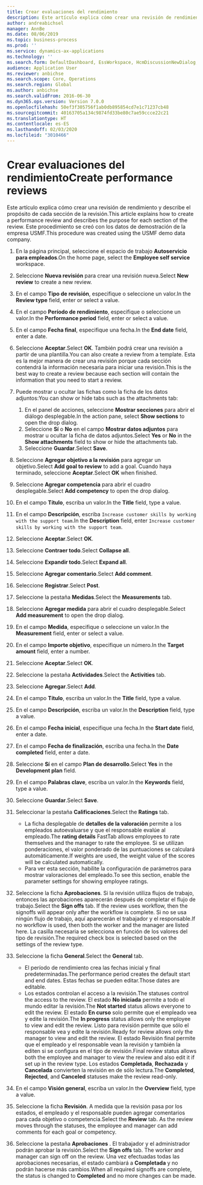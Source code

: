 ```yaml
---
title: Crear evaluaciones del rendimiento
description: Este artículo explica cómo crear una revisión de rendimiento y describe el propósito de cada sección de la revisión.
author: andreabichsel
manager: AnnBe
ms.date: 08/06/2019
ms.topic: business-process
ms.prod: ''
ms.service: dynamics-ax-applications
ms.technology: ''
ms.search.form: DefaultDashboard, EssWorkspace, HcmDiscussionNewDialog, HcmDiscussion, HcmDiscussionChangeSettings, HcmDiscussionAddGoalDialog, HcmTopicCreate, HcmMeasurementDetailDialog, HcmPerfJournalAdd
audience: Application User
ms.reviewer: anbichse
ms.search.scope: Core, Operations
ms.search.region: Global
ms.author: anbichse
ms.search.validFrom: 2016-06-30
ms.dyn365.ops.version: Version 7.0.0
ms.openlocfilehash: 50ef3f305756f1ab0db895854cd7e1c71237cb48
ms.sourcegitcommit: 40163705a134c9874fd33be80c7ae59ccce22c21
ms.translationtype: HT
ms.contentlocale: es-ES
ms.lasthandoff: 02/03/2020
ms.locfileid: "3010466"
---
```

# <a name="create-performance-reviews"></a><span data-ttu-id="af670-103">Crear evaluaciones del rendimiento</span><span class="sxs-lookup"><span data-stu-id="af670-103">Create performance reviews</span></span>



<span data-ttu-id="af670-104">Este artículo explica cómo crear una revisión de rendimiento y describe el propósito de cada sección de la revisión.</span><span class="sxs-lookup"><span data-stu-id="af670-104">This article explains how to create a performance review and describes the purpose for each section of the review.</span></span> <span data-ttu-id="af670-105">Este procedimiento se creó con los datos de demostración de la empresa USMF.</span><span class="sxs-lookup"><span data-stu-id="af670-105">This procedure was created using the USMF demo data company.</span></span>

1. <span data-ttu-id="af670-106">En la página principal, seleccione el espacio de trabajo **Autoservicio para empleados**.</span><span class="sxs-lookup"><span data-stu-id="af670-106">On the home page, select the **Employee self service** workspace.</span></span>
2. <span data-ttu-id="af670-107">Seleccione **Nueva revisión** para crear una revisión nueva.</span><span class="sxs-lookup"><span data-stu-id="af670-107">Select **New review** to create a new review.</span></span>
3. <span data-ttu-id="af670-108">En el campo **Tipo de revisión**, especifique o seleccione un valor.</span><span class="sxs-lookup"><span data-stu-id="af670-108">In the **Review type** field, enter or select a value.</span></span>
4. <span data-ttu-id="af670-109">En el campo **Período de rendimiento**, especifique o seleccione un valor.</span><span class="sxs-lookup"><span data-stu-id="af670-109">In the **Performance period** field, enter or select a value.</span></span>
5. <span data-ttu-id="af670-110">En el campo **Fecha final**, especifique una fecha.</span><span class="sxs-lookup"><span data-stu-id="af670-110">In the **End date** field, enter a date.</span></span>
6. <span data-ttu-id="af670-111">Seleccione **Aceptar**.</span><span class="sxs-lookup"><span data-stu-id="af670-111">Select **OK**.</span></span> <span data-ttu-id="af670-112">También podrá crear una revisión a partir de una plantilla.</span><span class="sxs-lookup"><span data-stu-id="af670-112">You can also create a review from a template.</span></span> <span data-ttu-id="af670-113">Esta es la mejor manera de crear una revisión porque cada sección contendrá la información necesaria para iniciar una revisión.</span><span class="sxs-lookup"><span data-stu-id="af670-113">This is the best way to create a review because each section will contain the information that you need to start a review.</span></span>  
7. <span data-ttu-id="af670-114">Puede mostrar u ocultar las fichas como la ficha de los datos adjuntos:</span><span class="sxs-lookup"><span data-stu-id="af670-114">You can show or hide tabs such as the attachments tab:</span></span>

    1. <span data-ttu-id="af670-115">En el panel de acciones, seleccione **Mostrar secciones** para abrir el diálogo desplegable.</span><span class="sxs-lookup"><span data-stu-id="af670-115">In the action pane, select **Show sections** to open the drop dialog.</span></span>
    1. <span data-ttu-id="af670-116">Seleccione **Sí** o **No** en el campo **Mostrar datos adjuntos** para mostrar u ocultar la ficha de datos adjuntos.</span><span class="sxs-lookup"><span data-stu-id="af670-116">Select **Yes** or **No** in the **Show attachments** field to show or hide the attachments tab.</span></span>
    1. <span data-ttu-id="af670-117">Seleccione **Guardar**.</span><span class="sxs-lookup"><span data-stu-id="af670-117">Select **Save**.</span></span>

8. <span data-ttu-id="af670-118">Seleccione **Agregar objetivo a la revisión** para agregar un objetivo.</span><span class="sxs-lookup"><span data-stu-id="af670-118">Select **Add goal to review** to add a goal.</span></span> <span data-ttu-id="af670-119">Cuando haya terminado, seleccione **Aceptar**.</span><span class="sxs-lookup"><span data-stu-id="af670-119">Select **OK** when finished.</span></span>
9. <span data-ttu-id="af670-120">Seleccione **Agregar competencia** para abrir el cuadro desplegable.</span><span class="sxs-lookup"><span data-stu-id="af670-120">Select **Add competency** to open the drop dialog.</span></span>
10. <span data-ttu-id="af670-121">En el campo **Título**, escriba un valor.</span><span class="sxs-lookup"><span data-stu-id="af670-121">In the **Title** field, type a value.</span></span>
11. <span data-ttu-id="af670-122">En el campo **Descripción**, escriba `Increase customer skills by working with the support team`.</span><span class="sxs-lookup"><span data-stu-id="af670-122">In the **Description** field, enter `Increase customer skills by working with the support team`.</span></span>
12. <span data-ttu-id="af670-123">Seleccione **Aceptar**.</span><span class="sxs-lookup"><span data-stu-id="af670-123">Select **OK**.</span></span>
13. <span data-ttu-id="af670-124">Seleccione **Contraer todo**.</span><span class="sxs-lookup"><span data-stu-id="af670-124">Select **Collapse all**.</span></span>
14. <span data-ttu-id="af670-125">Seleccione **Expandir todo**.</span><span class="sxs-lookup"><span data-stu-id="af670-125">Select **Expand all**.</span></span>
15. <span data-ttu-id="af670-126">Seleccione **Agregar comentario**.</span><span class="sxs-lookup"><span data-stu-id="af670-126">Select **Add comment**.</span></span>
16. <span data-ttu-id="af670-127">Seleccione **Registrar**.</span><span class="sxs-lookup"><span data-stu-id="af670-127">Select **Post**.</span></span>
17. <span data-ttu-id="af670-128">Seleccione la pestaña **Medidas**.</span><span class="sxs-lookup"><span data-stu-id="af670-128">Select the **Measurements** tab.</span></span>
18. <span data-ttu-id="af670-129">Seleccione **Agregar medida** para abrir el cuadro desplegable.</span><span class="sxs-lookup"><span data-stu-id="af670-129">Select **Add measurement** to open the drop dialog.</span></span>
19. <span data-ttu-id="af670-130">En el campo **Medida**, especifique o seleccione un valor.</span><span class="sxs-lookup"><span data-stu-id="af670-130">In the **Measurement** field, enter or select a value.</span></span>
26. <span data-ttu-id="af670-131">En el campo **Importe objetivo**, especifique un número.</span><span class="sxs-lookup"><span data-stu-id="af670-131">In the **Target amount** field, enter a number.</span></span>
20. <span data-ttu-id="af670-132">Seleccione **Aceptar**.</span><span class="sxs-lookup"><span data-stu-id="af670-132">Select **OK**.</span></span>
21. <span data-ttu-id="af670-133">Seleccione la pestaña **Actividades**.</span><span class="sxs-lookup"><span data-stu-id="af670-133">Select the **Activities** tab.</span></span>
22. <span data-ttu-id="af670-134">Seleccione **Agregar**.</span><span class="sxs-lookup"><span data-stu-id="af670-134">Select **Add**.</span></span>
23. <span data-ttu-id="af670-135">En el campo **Título**, escriba un valor.</span><span class="sxs-lookup"><span data-stu-id="af670-135">In the **Title** field, type a value.</span></span>
24. <span data-ttu-id="af670-136">En el campo **Descripción**, escriba un valor.</span><span class="sxs-lookup"><span data-stu-id="af670-136">In the **Description** field, type a value.</span></span>
25. <span data-ttu-id="af670-137">En el campo **Fecha inicial**, especifique una fecha.</span><span class="sxs-lookup"><span data-stu-id="af670-137">In the **Start date** field, enter a date.</span></span>
26. <span data-ttu-id="af670-138">En el campo **Fecha de finalización**, escriba una fecha.</span><span class="sxs-lookup"><span data-stu-id="af670-138">In the **Date completed** field, enter a date.</span></span>
27. <span data-ttu-id="af670-139">Seleccione **Sí** en el campo **Plan de desarrollo**.</span><span class="sxs-lookup"><span data-stu-id="af670-139">Select **Yes** in the **Development plan** field.</span></span>
28. <span data-ttu-id="af670-140">En el campo **Palabras clave**, escriba un valor.</span><span class="sxs-lookup"><span data-stu-id="af670-140">In the **Keywords** field, type a value.</span></span>
29. <span data-ttu-id="af670-141">Seleccione **Guardar**.</span><span class="sxs-lookup"><span data-stu-id="af670-141">Select **Save**.</span></span>
30. <span data-ttu-id="af670-142">Seleccionar la pestaña **Calificaciones**.</span><span class="sxs-lookup"><span data-stu-id="af670-142">Select the **Ratings** tab.</span></span>  

    - <span data-ttu-id="af670-143">La ficha desplegable de **detalles de la valoración** permite a los empleados autoevaluarse y que el responsable evalúe al empleado.</span><span class="sxs-lookup"><span data-stu-id="af670-143">The **rating details** FastTab allows employees to rate themselves and the manager to rate the employee.</span></span> <span data-ttu-id="af670-144">Si se utilizan ponderaciones, el valor ponderado de las puntuaciones se calculará automáticamente.</span><span class="sxs-lookup"><span data-stu-id="af670-144">If weights are used, the weight value of the scores will be calculated automatically.</span></span>  
    - <span data-ttu-id="af670-145">Para ver esta sección, habilite la configuración de parámetros para mostrar valoraciones del empleado.</span><span class="sxs-lookup"><span data-stu-id="af670-145">To see this section, enable the parameter settings for showing employee ratings.</span></span>  

31. <span data-ttu-id="af670-146">Seleccione la ficha **Aprobaciones**. Si la revisión utiliza flujos de trabajo, entonces las aprobaciones aparecerán después de completar el flujo de trabajo.</span><span class="sxs-lookup"><span data-stu-id="af670-146">Select the **Sign offs** tab. If the review uses workflow, then the signoffs will appear only after the workflow is complete.</span></span> <span data-ttu-id="af670-147">Si no se usa ningún flujo de trabajo, aquí aparecerán el trabajador y el responsable.</span><span class="sxs-lookup"><span data-stu-id="af670-147">If no workflow is used, then both the worker and the manager are listed here.</span></span> <span data-ttu-id="af670-148">La casilla necesaria se selecciona en función de los valores del tipo de revisión.</span><span class="sxs-lookup"><span data-stu-id="af670-148">The required check box is selected based on the settings of the review type.</span></span>  
32. <span data-ttu-id="af670-149">Seleccione la ficha **General**.</span><span class="sxs-lookup"><span data-stu-id="af670-149">Select the **General** tab.</span></span>

    - <span data-ttu-id="af670-150">El período de rendimiento crea las fechas inicial y final predeterminadas.</span><span class="sxs-lookup"><span data-stu-id="af670-150">The performance period creates the default start and end dates.</span></span> <span data-ttu-id="af670-151">Estas fechas se pueden editar.</span><span class="sxs-lookup"><span data-stu-id="af670-151">Those dates are editable.</span></span>  
    - <span data-ttu-id="af670-152">Los estados controlan el acceso a la revisión.</span><span class="sxs-lookup"><span data-stu-id="af670-152">The statuses control the access to the review.</span></span> <span data-ttu-id="af670-153">El estado **No iniciada** permite a todo el mundo editar la revisión.</span><span class="sxs-lookup"><span data-stu-id="af670-153">The **Not started** status allows everyone to edit the review.</span></span> <span data-ttu-id="af670-154">El estado **En curso** solo permite que el empleado vea y edite la revisión.</span><span class="sxs-lookup"><span data-stu-id="af670-154">The **In progress** status allows only the employee to view and edit the review.</span></span> <span data-ttu-id="af670-155">Listo para revisión permite que sólo el responsable vea y edite la revisión.</span><span class="sxs-lookup"><span data-stu-id="af670-155">Ready for review allows only the manager to view and edit the review.</span></span> <span data-ttu-id="af670-156">El estado Revisión final permite que el empleado y el responsable vean la revisión y también la editen si se configura en el tipo de revisión.</span><span class="sxs-lookup"><span data-stu-id="af670-156">Final review status allows both the employee and manager to view the review and also edit it if set up in the review type.</span></span> <span data-ttu-id="af670-157">Los estados **Completada**, **Rechazada** y **Cancelada** convierten la revisión en de sólo lectura.</span><span class="sxs-lookup"><span data-stu-id="af670-157">The **Completed**, **Rejected**, and **Canceled** statuses make the review read-only.</span></span>  

33. <span data-ttu-id="af670-158">En el campo **Visión general**, escriba un valor.</span><span class="sxs-lookup"><span data-stu-id="af670-158">In the **Overview** field, type a value.</span></span>
34. <span data-ttu-id="af670-159">Seleccione la ficha **Revisión**. A medida que la revisión pasa por los estados, el empleado y el responsable pueden agregar comentarios para cada objetivo o competencia.</span><span class="sxs-lookup"><span data-stu-id="af670-159">Select the **Review** tab. As the review moves through the statuses, the employee and manager can add comments for each goal or competency.</span></span>  
35. <span data-ttu-id="af670-160">Seleccione la pestaña **Aprobaciones** . El trabajador y el administrador podrán aprobar la revisión.</span><span class="sxs-lookup"><span data-stu-id="af670-160">Select the **Sign offs** tab. The worker and manager can sign off on the review.</span></span> <span data-ttu-id="af670-161">Una vez efectuadas todas las aprobaciones necesarias, el estado cambiará a **Completada** y no podrán hacerse más cambios.</span><span class="sxs-lookup"><span data-stu-id="af670-161">When all required signoffs are complete, the status is changed to **Completed** and no more changes can be made.</span></span>  

